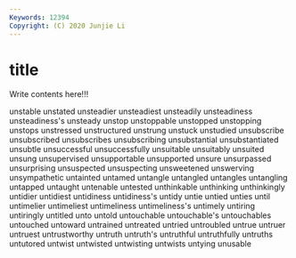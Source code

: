 ```yaml
---
Keywords: 12394
Copyright: (C) 2020 Junjie Li
---
```


# title

Write contents here!!!
 
unstable 
unstated 
unsteadier 
unsteadiest 
unsteadily 
unsteadiness 
unsteadiness's 
unsteady
unstop 
unstoppable 
unstopped 
unstopping 
unstops 
unstressed 
unstructured 
unstrung 
unstuck 
unstudied
unsubscribe 
unsubscribed 
unsubscribes 
unsubscribing 
unsubstantial 
unsubstantiated 
unsubtle 
unsuccessful 
unsuccessfully 
unsuitable
unsuitably 
unsuited 
unsung 
unsupervised 
unsupportable 
unsupported 
unsure 
unsurpassed 
unsurprising 
unsuspected
unsuspecting 
unsweetened 
unswerving 
unsympathetic 
untainted 
untamed 
untangle 
untangled 
untangles 
untangling
untapped 
untaught 
untenable 
untested 
unthinkable 
unthinking 
unthinkingly 
untidier 
untidiest 
untidiness
untidiness's 
untidy 
untie 
untied 
unties 
until 
untimelier 
untimeliest 
untimeliness 
untimeliness's
untimely 
untiring 
untiringly 
untitled 
unto 
untold 
untouchable 
untouchable's 
untouchables 
untouched
untoward 
untrained 
untreated 
untried 
untroubled 
untrue 
untruer 
untruest 
untrustworthy 
untruth
untruth's 
untruthful 
untruthfully 
untruths 
untutored 
untwist 
untwisted 
untwisting 
untwists 
untying
unusable 
